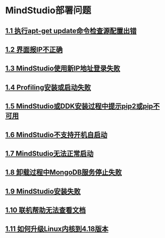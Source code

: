# MindStudio部署问题
## [1.1 执行apt-get update命令检查源配置出错](part1-1.md)
## [1.2 界面报IP不正确](part1-2.md)
## [1.3 MindStudio使用新IP地址登录失败](part1-3.md)
## [1.4 Profiling安装或启动失败](part1-4.md)
## [1.5 MindStudio或DDK安装过程中提示pip2或pip不可用](part1-5.md)
## [1.6 MindStudio不支持开机自启动](part1-6.md)
## [1.7 MindStudio无法正常启动](part1-7.md)
## [1.8 卸载过程中MongoDB服务停止失败](part1-8.md)
## [1.9 MindStudio安装失败](part1-9.md)
## [1.10 联机帮助无法查看文档](part1-10.md)
## [1.11 如何升级Linux内核到4.18版本](part1-11.md)




